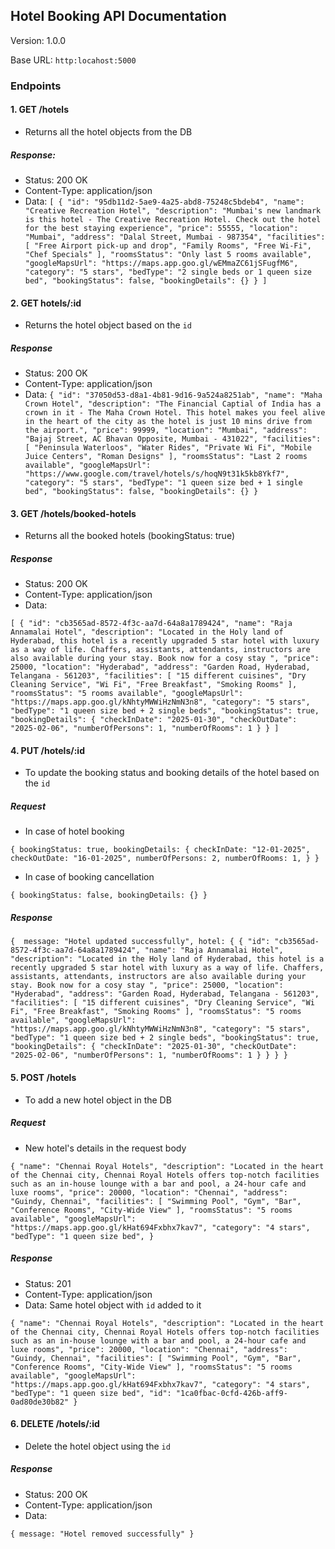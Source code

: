 ## Hotel Booking API Documentation

Version: 1.0.0

Base URL: `http:locahost:5000`

### Endpoints 

#### 1. GET /hotels

- Returns all the hotel objects from the DB

##### Response:

- Status: 200 OK
- Content-Type: application/json
- Data:
`
  [
    {
        "id": "95db11d2-5ae9-4a25-abd8-75248c5bdeb4",
        "name": "Creative Recreation Hotel",
        "description": "Mumbai's new landmark is this hotel - The Creative Recreation Hotel. Check out the hotel for the best staying experience",
        "price": 55555,
        "location": "Mumbai",
        "address": "Dalal Street, Mumbai - 987354",
        "facilities": [
            "Free Airport pick-up and drop",
            "Family Rooms",
            "Free Wi-Fi",
            "Chef Specials"
        ],
        "roomsStatus": "Only last 5 rooms available",
        "googleMapsUrl": "https://maps.app.goo.gl/wEMmaZC61jSFugfM6",
        "category": "5 stars",
        "bedType": "2 single beds or 1 queen size bed",
        "bookingStatus": false,
        "bookingDetails": {}
    }
  ]
`
#### 2. GET hotels/:id

- Returns the hotel object based on the `id`

##### Response 

- Status: 200 OK
- Content-Type: application/json
- Data:
`
  {
    "id": "37050d53-d8a1-4b81-9d16-9a524a8251ab",
    "name": "Maha Crown Hotel",
    "description": "The Financial Captial of India has a crown in it - The Maha Crown Hotel. This hotel makes you feel alive in the heart of the city as the hotel is just 10 mins drive from the airport.",
    "price": 99999,
    "location": "Mumbai",
    "address": "Bajaj Street, AC Bhavan Opposite, Mumbai - 431022",
    "facilities": [
        "Peninsula Waterloos",
        "Water Rides",
        "Private Wi Fi",
        "Mobile Juice Centers",
        "Roman Designs"
    ],
    "roomsStatus": "Last 2 rooms available",
    "googleMapsUrl": "https://www.google.com/travel/hotels/s/hoqN9t31k5kb8Ykf7",
    "category": "5 stars",
    "bedType": "1 queen size bed + 1 single bed",
    "bookingStatus": false,
    "bookingDetails": {}
}
`

#### 3. GET /hotels/booked-hotels

- Returns all the booked hotels (bookingStatus: true)

##### Response

- Status: 200 OK
- Content-Type: application/json
- Data:

`
  [
    {
      "id": "cb3565ad-8572-4f3c-aa7d-64a8a1789424",
      "name": "Raja Annamalai Hotel",
      "description": "Located in the Holy land of Hyderabad, this hotel is a recently upgraded 5 star hotel with luxury as a way of life. Chaffers, assistants, attendants, instructors are also available during your stay. Book now for a cosy stay ",
      "price": 25000,
      "location": "Hyderabad",
      "address": "Garden Road, Hyderabad, Telangana - 561203",
      "facilities": [
          "15 different cuisines",
          "Dry Cleaning Service",
          "Wi Fi",
          "Free Breakfast",
          "Smoking Rooms"
      ],
      "roomsStatus": "5 rooms available",
      "googleMapsUrl": "https://maps.app.goo.gl/kNhtyMWWiHzNmN3n8",
      "category": "5 stars",
      "bedType": "1 queen size bed + 2 single beds",
      "bookingStatus": true,
      "bookingDetails": {
          "checkInDate": "2025-01-30",
          "checkOutDate": "2025-02-06",
          "numberOfPersons": 1,
          "numberOfRooms": 1
      }
    }
  ]
`

#### 4. PUT /hotels/:id

- To update the booking status and booking details of the hotel based on the `id`

##### Request 

- In case of hotel booking

`
  {
    bookingStatus: true,
    bookingDetails: {
      checkInDate: "12-01-2025",
      checkOutDate: "16-01-2025",
      numberOfPersons: 2,
      numberOfRooms: 1,
    }
  }
`

- In case of booking cancellation 

`
  {
    bookingStatus: false,
    bookingDetails: {}
  }
`

##### Response

`
  { 
    message: "Hotel updated successfully",
    hotel: {
      {
        "id": "cb3565ad-8572-4f3c-aa7d-64a8a1789424",
        "name": "Raja Annamalai Hotel",
        "description": "Located in the Holy land of Hyderabad, this hotel is a recently upgraded 5 star hotel with luxury as a way of life. Chaffers, assistants, attendants, instructors are also available during your stay. Book now for a cosy stay ",
        "price": 25000,
        "location": "Hyderabad",
        "address": "Garden Road, Hyderabad, Telangana - 561203",
        "facilities": [
          "15 different cuisines",
          "Dry Cleaning Service",
          "Wi Fi",
          "Free Breakfast",
          "Smoking Rooms"
        ],
        "roomsStatus": "5 rooms available",
        "googleMapsUrl": "https://maps.app.goo.gl/kNhtyMWWiHzNmN3n8",
        "category": "5 stars",
        "bedType": "1 queen size bed + 2 single beds",
        "bookingStatus": true,
        "bookingDetails": {
          "checkInDate": "2025-01-30",
          "checkOutDate": "2025-02-06",
          "numberOfPersons": 1,
          "numberOfRooms": 1
        }
      }
    }
  }
`

#### 5. POST /hotels

- To add a new hotel object in the DB

##### Request 

- New hotel's details in the request body 

`
  {
    "name": "Chennai Royal Hotels",
    "description": "Located in the heart of the Chennai city, Chennai Royal Hotels offers top-notch facilities such as an in-house lounge with a bar and pool, a 24-hour cafe and luxe rooms",
    "price": 20000,
    "location": "Chennai",
    "address": "Guindy, Chennai",
    "facilities": [
      "Swimming Pool",
      "Gym",
      "Bar",
      "Conference Rooms",
      "City-Wide View"
    ],
    "roomsStatus": "5 rooms available",
    "googleMapsUrl": "https://maps.app.goo.gl/kHat694Fxbhx7kav7",
    "category": "4 stars",
    "bedType": "1 queen size bed",
  }
`

##### Response

- Status: 201
- Content-Type: application/json
- Data: Same hotel object with `id` added to it

`
  {
    "name": "Chennai Royal Hotels",
    "description": "Located in the heart of the Chennai city, Chennai Royal Hotels offers top-notch facilities such as an in-house lounge with a bar and pool, a 24-hour cafe and luxe rooms",
    "price": 20000,
    "location": "Chennai",
    "address": "Guindy, Chennai",
    "facilities": [
      "Swimming Pool",
      "Gym",
      "Bar",
      "Conference Rooms",
      "City-Wide View"
    ],
    "roomsStatus": "5 rooms available",
    "googleMapsUrl": "https://maps.app.goo.gl/kHat694Fxbhx7kav7",
    "category": "4 stars",
    "bedType": "1 queen size bed",
    "id": "1ca0fbac-0cfd-426b-aff9-0ad80de30b82"
  }
`

#### 6. DELETE /hotels/:id

- Delete the hotel object using the `id`

##### Response 

- Status: 200 OK
- Content-Type: application/json
- Data:

`
  {
    message: "Hotel removed successfully"
  }
`
